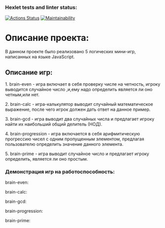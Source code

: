 ### Hexlet tests and linter status:
[![Actions Status](https://github.com/Serega20581/frontend-project-44/actions/workflows/hexlet-check.yml/badge.svg)](https://github.com/Serega20581/frontend-project-44/actions)
[![Maintainability](https://api.codeclimate.com/v1/badges/8a882168b0a893a55e11/maintainability)](https://codeclimate.com/github/Serega20581/frontend-project-44/maintainability)

<h1>Описание проекта:</h1>
<p>В данном проекте было реализовано 5 логических мини-игр, написанных на языке JavaScript.</p>

<h2>Описание игр:</h2>
<p>1. brain-even - игра включает в себя проверку числе на четность, игроку выводится случайное число ,и,ему надо определить является ли оно четным,или нет.</p>
<p>2. brain-calc - игра-калькулятор выводит случайный математическое выражение, после чего игрок должен дать ответ на данное пример.</p>
<p>3. brain-gcd - игра выводит два случайных числа и предлагает игроку найти их наибольший общий делитель (НОД).</p>
<p>4. brain-progression - игра включается в себя арифмитическую прогрессию чисел с одним пропущенным элементом, предлагая пользователю определить значение данного элемента.</p>
<p>5. brain-prime - игра выводит случайное число и предлагает игроку определить, является ли оно простым.</p>

<h3>Демонстрация игр на работоспособность:</h3>
brain-even:

brain-calc:

brain-gcd:

brain-progression:

brain-prime:

